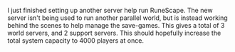 I just finished setting up another server help run RuneScape. The new server isn't being used to run another parallel world, but is instead working behind the scenes to help manage the save-games.
This gives a total of 3 world servers, and 2 support servers. This should hopefully increase the total system capacity to 4000 players at once.
